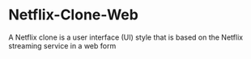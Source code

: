 # Netflix-Clone-Web
A Netflix clone is a user interface (UI) style that is based on the Netflix streaming service in a web form
